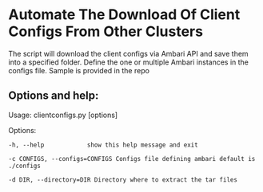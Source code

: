 # Automate The Download Of Client Configs From Other Clusters

The script will download the client configs via Ambari API and save them into a specified folder. Define the one or multiple Ambari instances in the configs file. Sample is provided in the repo

## Options and help:

Usage: clientconfigs.py [options]

Options:

`-h, --help            show this help message and exit`

`-c CONFIGS, --configs=CONFIGS Configs file defining ambari default is ./configs`

`-d DIR, --directory=DIR Directory where to extract the tar files`
